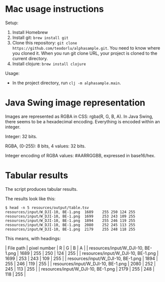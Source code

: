 # Mac usage instructions

Setup:

1. Install Homebrew
2. Install git: `brew install git`
3. Clone this repository: `git clone
   https://github.com/teodorlu/alphasample.git`. You need to know where you
   cloned it. When you run git clone URL, your project is cloned to the current directory.
4. Install clojure: `brew install clojure`

Usage:

- In the project directory, run `clj -m alphasample.main`.

# Java Swing image representation

Images are represented as RGBA in CSS: rgba(R, G, B, A). In Java Swing, there
seems to be a hexadecimal encoding. Everything is encoded within an integer.

Integer: 32 bits.

RGBA, (0-255): 8 bits, 4 values: 32 bits.

Integer encoding of RGBA values: #AARRGGBB, expressed in base16/hex.

# Tabular results

The script produces tabular results.

The results look like this:

```
$ head -n 5 resources/output/table.tsv 
resources/input/W_DJI-10, BE-1.png	1689	255	250	124	255
resources/input/W_DJI-10, BE-1.png	1699	253	243	109	255
resources/input/W_DJI-10, BE-1.png	1894	255	246	119	255
resources/input/W_DJI-10, BE-1.png	2080	252	245	113	255
resources/input/W_DJI-10, BE-1.png	2179	255	248	118	255
```

This means, with headings:

| File path | pixel number | R | G | B | A |
| resources/input/W_DJI-10, BE-1.png | 1689 | 255 | 250 | 124 | 255 |
| resources/input/W_DJI-10, BE-1.png | 1699 | 253 | 243 | 109 | 255 |
| resources/input/W_DJI-10, BE-1.png | 1894 | 255 | 246 | 119 | 255 |
| resources/input/W_DJI-10, BE-1.png | 2080 | 252 | 245 | 113 | 255 |
| resources/input/W_DJI-10, BE-1.png | 2179 | 255 | 248 | 118 | 255 |
